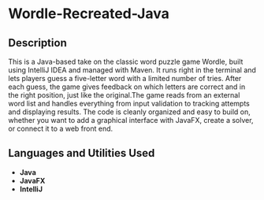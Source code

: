 <h1>Wordle-Recreated-Java</h1>

<h2>Description</h2>
This is a Java-based take on the classic word puzzle game Wordle, built using IntelliJ IDEA and managed with Maven. It runs right in the terminal and lets players guess a five-letter word with a limited number of tries. After each guess, the game gives feedback on which letters are correct and in the right position, just like the original.The game reads from an external word list and handles everything from input validation to tracking attempts and displaying results. The code is cleanly organized and easy to build on, whether you want to add a graphical interface with JavaFX, create a solver, or connect it to a web front end.
<br />


<h2>Languages and Utilities Used</h2>

- <b>Java</b> 
- <b>JavaFX</b>
- <b>IntelliJ</b> 
